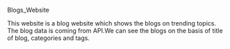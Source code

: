Blogs_Website


This website is a blog website which shows the blogs on trending topics. The blog data is coming from API.We can see the blogs on the basis of title of blog, categories and tags.

